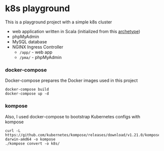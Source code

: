 # k8s playground

This is a playground project with a simple k8s cluster
- web application written in Scala (initialized from this [archetype](<https://github.com/playframework/play-scala-isolated-slick-example/>))
- phpMyAdmin
- MySQL database
- NGINX Ingress Controller
  - `/app/` - web app
  - `/pma/` - phpMyAdmin

### docker-compose
Docker-compose prepares the Docker images used in this project
```
docker-compose build
docker-compose up -d
```

### kompose
Also, I used docker-compose to bootstrap Kubernetes configs with kompose
```
curl -L https://github.com/kubernetes/kompose/releases/download/v1.21.0/kompose-darwin-amd64 -o kompose
./kompose convert -o k8s/
```
